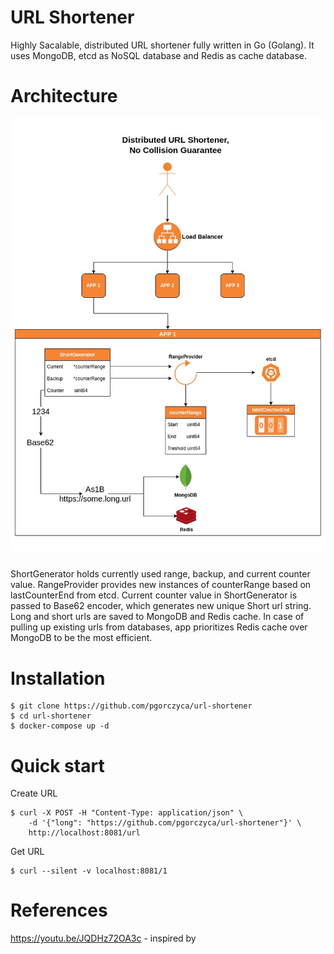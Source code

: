 # URL Shortener
Highly Sacalable, distributed URL shortener fully written in Go (Golang). It uses MongoDB, etcd as NoSQL database and Redis as cache database.

# Architecture
![](https://github.com/pgorczyca/url-shortener/blob/main/architecture.jpg)
###
ShortGenerator holds currently used range, backup, and current counter value. RangeProvider provides new instances of counterRange based on lastCounterEnd from etcd. Current counter value in ShortGenerator is passed to Base62 encoder, which generates new unique Short url string. Long and short urls are saved to MongoDB and Redis cache. In case of pulling up existing urls from databases, app prioritizes Redis cache over MongoDB to be the most efficient.
# Installation
```
$ git clone https://github.com/pgorczyca/url-shortener
$ cd url-shortener
$ docker-compose up -d
```
# Quick start

Create URL
```
$ curl -X POST -H "Content-Type: application/json" \
    -d '{"long": "https://github.com/pgorczyca/url-shortener"}' \
    http://localhost:8081/url
```

Get URL
```
$ curl --silent -v localhost:8081/1
```

# References
https://youtu.be/JQDHz72OA3c - inspired by
